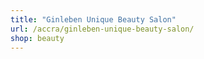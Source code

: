 ```yaml
---
title: "Ginleben Unique Beauty Salon"
url: /accra/ginleben-unique-beauty-salon/
shop: beauty
---
```

